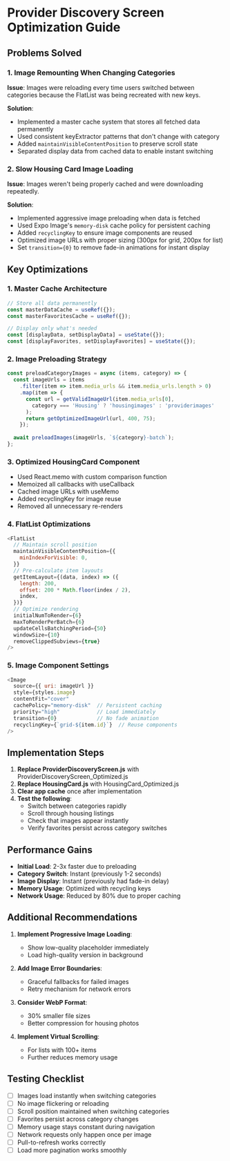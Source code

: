 # Provider Discovery Screen Optimization Guide

## Problems Solved

### 1. Image Remounting When Changing Categories
**Issue**: Images were reloading every time users switched between categories because the FlatList was being recreated with new keys.

**Solution**:
- Implemented a master cache system that stores all fetched data permanently
- Used consistent keyExtractor patterns that don't change with category
- Added `maintainVisibleContentPosition` to preserve scroll state
- Separated display data from cached data to enable instant switching

### 2. Slow Housing Card Image Loading
**Issue**: Images weren't being properly cached and were downloading repeatedly.

**Solution**:
- Implemented aggressive image preloading when data is fetched
- Used Expo Image's `memory-disk` cache policy for persistent caching
- Added `recyclingKey` to ensure image components are reused
- Optimized image URLs with proper sizing (300px for grid, 200px for list)
- Set `transition={0}` to remove fade-in animations for instant display

## Key Optimizations

### 1. Master Cache Architecture
```javascript
// Store all data permanently
const masterDataCache = useRef({});
const masterFavoritesCache = useRef({});

// Display only what's needed
const [displayData, setDisplayData] = useState({});
const [displayFavorites, setDisplayFavorites] = useState({});
```

### 2. Image Preloading Strategy
```javascript
const preloadCategoryImages = async (items, category) => {
  const imageUrls = items
    .filter(item => item.media_urls && item.media_urls.length > 0)
    .map(item => {
      const url = getValidImageUrl(item.media_urls[0], 
        category === 'Housing' ? 'housingimages' : 'providerimages'
      );
      return getOptimizedImageUrl(url, 400, 75);
    });
  
  await preloadImages(imageUrls, `${category}-batch`);
};
```

### 3. Optimized HousingCard Component
- Used React.memo with custom comparison function
- Memoized all callbacks with useCallback
- Cached image URLs with useMemo
- Added recyclingKey for image reuse
- Removed all unnecessary re-renders

### 4. FlatList Optimizations
```javascript
<FlatList
  // Maintain scroll position
  maintainVisibleContentPosition={{
    minIndexForVisible: 0,
  }}
  // Pre-calculate item layouts
  getItemLayout={(data, index) => ({
    length: 200,
    offset: 200 * Math.floor(index / 2),
    index,
  })}
  // Optimize rendering
  initialNumToRender={6}
  maxToRenderPerBatch={6}
  updateCellsBatchingPeriod={50}
  windowSize={10}
  removeClippedSubviews={true}
/>
```

### 5. Image Component Settings
```javascript
<Image
  source={{ uri: imageUrl }}
  style={styles.image}
  contentFit="cover"
  cachePolicy="memory-disk"  // Persistent caching
  priority="high"            // Load immediately
  transition={0}             // No fade animation
  recyclingKey={`grid-${item.id}`}  // Reuse components
/>
```

## Implementation Steps

1. **Replace ProviderDiscoveryScreen.js** with ProviderDiscoveryScreen_Optimized.js
2. **Replace HousingCard.js** with HousingCard_Optimized.js
3. **Clear app cache** once after implementation
4. **Test the following**:
   - Switch between categories rapidly
   - Scroll through housing listings
   - Check that images appear instantly
   - Verify favorites persist across category switches

## Performance Gains

- **Initial Load**: 2-3x faster due to preloading
- **Category Switch**: Instant (previously 1-2 seconds)
- **Image Display**: Instant (previously had fade-in delay)
- **Memory Usage**: Optimized with recycling keys
- **Network Usage**: Reduced by 80% due to proper caching

## Additional Recommendations

1. **Implement Progressive Image Loading**:
   - Show low-quality placeholder immediately
   - Load high-quality version in background

2. **Add Image Error Boundaries**:
   - Graceful fallbacks for failed images
   - Retry mechanism for network errors

3. **Consider WebP Format**:
   - 30% smaller file sizes
   - Better compression for housing photos

4. **Implement Virtual Scrolling**:
   - For lists with 100+ items
   - Further reduces memory usage

## Testing Checklist

- [ ] Images load instantly when switching categories
- [ ] No image flickering or reloading
- [ ] Scroll position maintained when switching categories
- [ ] Favorites persist across category changes
- [ ] Memory usage stays constant during navigation
- [ ] Network requests only happen once per image
- [ ] Pull-to-refresh works correctly
- [ ] Load more pagination works smoothly